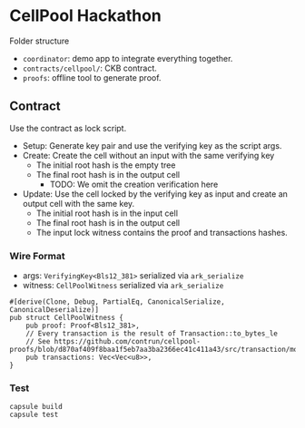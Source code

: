 # CellPool Hackathon

Folder structure

- `coordinator`: demo app to integrate everything together.
- `contracts/cellpool/`: CKB contract.
- `proofs`: offline tool to generate proof.


## Contract

Use the contract as lock script.

- Setup: Generate key pair and use the verifying key as the script args.
- Create: Create the cell without an input with the same verifying key
    - The initial root hash is the empty tree
    - The final root hash is in the output cell
        - TODO: We omit the creation verification here
- Update: Use the cell locked by the verifying key as input and create an output cell with the same key.
    - The initial root hash is in the input cell
    - The final root hash is in the output cell
    - The input lock witness contains the proof and transactions hashes.

### Wire Format

- args: `VerifyingKey<Bls12_381>` serialized via `ark_serialize`
- witness: `CellPoolWitness` serialized via `ark_serialize`

```
#[derive(Clone, Debug, PartialEq, CanonicalSerialize, CanonicalDeserialize)]
pub struct CellPoolWitness {
    pub proof: Proof<Bls12_381>,
    // Every transaction is the result of Transaction::to_bytes_le
    // See https://github.com/contrun/cellpool-proofs/blob/d870af409f8baa1f5eb7aa3ba2366ec41c411a43/src/transaction/mod.rs#L34
    pub transactions: Vec<Vec<u8>>,
}
```

### Test

```
capsule build
capsule test
```
